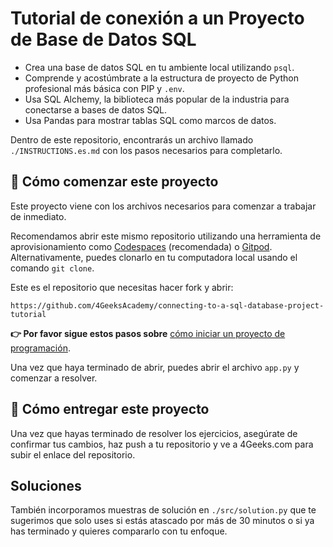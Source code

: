 <!-- hide -->
# Tutorial de conexión a un Proyecto de Base de Datos SQL  
<!-- endhide -->

- Crea una base de datos SQL en tu ambiente local utilizando `psql`.
- Comprende y acostúmbrate a la estructura de proyecto de Python profesional más básica con PIP y `.env`.
- Usa SQL Alchemy, la biblioteca más popular de la industria para conectarse a bases de datos SQL.
- Usa Pandas para mostrar tablas SQL como marcos de datos.

Dentro de este repositorio, encontrarás un archivo llamado `./INSTRUCTIONS.es.md` con los pasos necesarios para completarlo.

## 🌱 Cómo comenzar este proyecto

Este proyecto viene con los archivos necesarios para comenzar a trabajar de inmediato.

Recomendamos abrir este mismo repositorio utilizando una herramienta de aprovisionamiento como [Codespaces](https://4geeks.com/es/lesson/tutorial-de-github-codespaces) (recomendada) o [Gitpod](https://4geeks.com/es/lesson/como-utilizar-gitpod). Alternativamente, puedes clonarlo en tu computadora local usando el comando `git clone`.

Este es el repositorio que necesitas hacer fork y abrir:

```text
https://github.com/4GeeksAcademy/connecting-to-a-sql-database-project-tutorial
```

**👉 Por favor sigue estos pasos sobre** [cómo iniciar un proyecto de programación](https://4geeks.com/es/lesson/como-comenzar-un-proyecto-de-codificacion).

Una vez que haya terminado de abrir, puedes abrir el archivo `app.py` y comenzar a resolver.

## 🚛 Cómo entregar este proyecto

Una vez que hayas terminado de resolver los ejercicios, asegúrate de confirmar tus cambios, haz push a tu repositorio y ve a 4Geeks.com para subir el enlace del repositorio.

## Soluciones

También incorporamos muestras de solución en `./src/solution.py` que te sugerimos que solo uses si estás atascado por más de 30 minutos o si ya has terminado y quieres compararlo con tu enfoque. 

